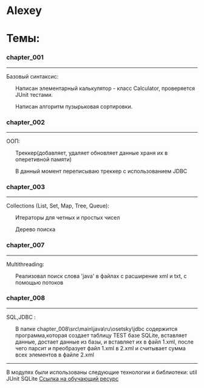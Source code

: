 ﻿# Alexey

Темы:
========================================================================================
### chapter_001
----------------------------------------------------------------------------------------
Базовый синтаксис:
<ul> Написан элементарный калькулятор - класс Calculator, проверяется JUnit тестами. </ul>
<ul> Написан алгоритм пузырьковая сортировки. </ul>

### chapter_002
-----------------------------------------------------------------------------------------
ООП:
<ul> Треккер(добавляет, удаляет обновляет данные храня их в оперетивной памяти)</ul>
<ul> В данный момент переписываю треккер с использованием JDBC</ul>

### chapter_003
-----------------------------------------------------------------------------------------
Collections (List, Set, Map, Tree, Queue):
<ul> Итераторы для четных и простых чисел </ul>
<ul> Дерево поиска</ul>

### chapter_007
-----------------------------------------------------------------------------------------
Multithreading:
<ul> Реализовал поиск слова 'java' в файлах с расширение xml и txt, с помощью потоков </ul>


### chapter_008
-----------------------------------------------------------------------------------------
SQL,JDBC :
<ul> В папке chapter_008\src\main\java\ru\osetsky\jdbc содержится программа,которая cоздает таблицу TEST базе SQLite, вставляет данные, достает данные из базы, и
 вставляет их в файл 1.xml, после чего парсит и преобразует файл 1.xml в 2.xml  и считывает сумма всех элементов в файле 2.xml</ul>

-----------------------------------------------------------------------------------------
В модулях были использованы следующие технологии и библиотеки:
util
JUnit
SQLite
[Ссылка на обучающий ресурс](http://job4j.ru/index.html)